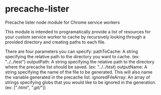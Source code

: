 # precache-lister
Precache lister node module for Chrome service workers

This module is intended to programatically provide a list of resources for your custom service worker to cache by recursively looking through a provided directory and creating paths to each file.

There are four parameters you can specify:
pathToCache: A string specifying the relative path to the directory you want to cache. (ex: "../../test")
outputPath: A string specifying the relative path to the directory where the precache list should be saved. (ex: "../../test)
outputName: A string specifying the name of the file to be generated. This will also name the variable generated in the precache list.
ignoredFileArray: An array of strings specifying globs that you would like to be ignored in the generation. (ex: ["*.html", ".git/*"])
